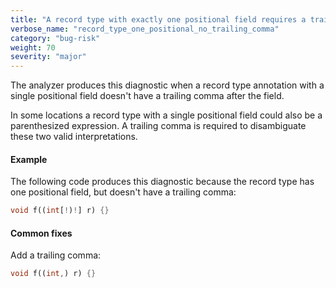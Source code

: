 ```yaml
---
title: "A record type with exactly one positional field requires a trailing comma"
verbose_name: "record_type_one_positional_no_trailing_comma"
category: "bug-risk"
weight: 70
severity: "major"
---
```

The analyzer produces this diagnostic when a record type annotation with a
single positional field doesn't have a trailing comma after the field.

In some locations a record type with a single positional field could also
be a parenthesized expression. A trailing comma is required to
disambiguate these two valid interpretations.

#### Example

The following code produces this diagnostic because the record type has
one positional field, but doesn't have a trailing comma:

```dart
void f((int[!)!] r) {}
```

#### Common fixes

Add a trailing comma:

```dart
void f((int,) r) {}
```
